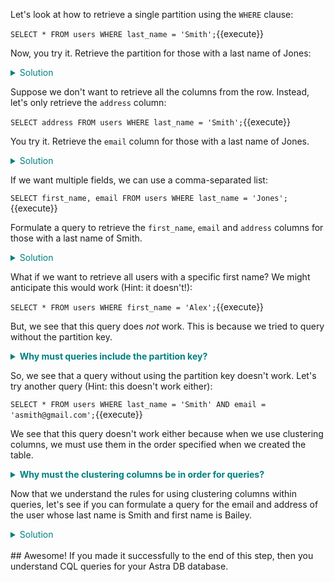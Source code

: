 Let's look at how to retrieve a single partition using the `WHERE` clause:

`SELECT * FROM users
  WHERE last_name = 'Smith';`{{execute}}

Now, you try it. Retrieve the partition for those with a last name of Jones:

<details>
  <summary style="color:teal">Solution</summary>

`SELECT * FROM users
  WHERE last_name = 'Jones';`{{execute}}

</details>

Suppose we don't want to retrieve all the columns from the row. Instead, let's only retrieve the `address` column:

`SELECT address FROM users
  WHERE last_name = 'Smith';`{{execute}}

You try it. Retrieve the `email` column for those with a last name of Jones.

<details>
  <summary style="color:teal">Solution</summary>

`SELECT email FROM users
  WHERE last_name = 'Jones';`{{execute}}

</details>

If we want multiple fields, we can use a comma-separated list:

`SELECT first_name, email FROM users
  WHERE last_name = 'Jones';`{{execute}}

Formulate a query to retrieve the `first_name`, `email` and `address` columns for those with a last name of Smith.

<details>
  <summary style="color:teal">Solution</summary>

`SELECT first_name, email, address FROM users
  WHERE last_name = 'Smith';`{{execute}}

</details>

What if we want to retrieve all users with a specific first name? We might anticipate this would work (Hint: it doesn't!):

`SELECT * FROM users
  WHERE first_name = 'Alex';`{{execute}}

But, we see that this query does _not_ work. This is because we tried to query without the partition key.

<details>
  <summary style="color:teal"><b>Why must queries include the partition key?</b></summary>

  <p style="color:teal"><i>Cassandra hashes the partition key to locate the partition within the cluster.
  Hashing is very fast, which is what makes Cassandra scale so well.
  Cassandra stores all rows with the same partition key in the same partition.
  So, without the partition key, Cassandra would have to do a full table scan to locate the specified rows.
  Such a scan on a production table would not be performant.</i></p>

</details>

So, we see that a query without using the partition key doesn't work. Let's try another query (Hint: this doesn't work either):

`SELECT * FROM users
  WHERE last_name = 'Smith'
  AND email = 'asmith@gmail.com';`{{execute}}

We see that this query doesn't work either because when we use clustering columns, we must use them in the order specified when we created the table.

<details>
  <summary style="color:teal"><b>Why must the clustering columns be in order for queries?</b></summary>

  <p style="color:teal"><i>Cassandra stores the rows of a partition ordered by the clustering columns.
  This means Cassandra sorts the rows of the partition initially on the first clustering column, and then on the second and so forth.
  Therefore, queries that use the clustering columns out of order would require a full scan of the partition, which could be slow for larger partitions.</i></p>

</details>

Now that we understand the rules for using clustering columns within queries, let's see if you can formulate a query for the email and address of the user whose last name is Smith and first name is Bailey.

<details>
  <summary style="color:teal">Solution</summary>

`SELECT email, address FROM users
  WHERE last_name = 'Smith'
  AND first_name = 'Bailey';`{{execute}}

</details>

<br>
## Awesome! If you made it successfully to the end of this step, then you understand CQL queries for your Astra DB database.
